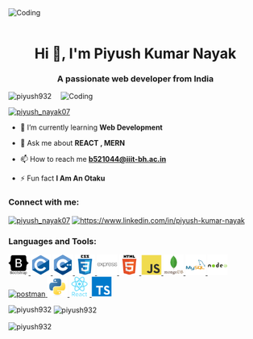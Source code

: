 <img align="right" alt="Coding" width="1000" src="https://www.careerguide.com/career/wp-content/uploads/2020/03/full-stack-development.gif">
<br>
<br>
<h1 align="center">Hi 👋, I'm Piyush Kumar Nayak</h1>
<h3 align="center">A passionate web developer from India</h3>
<img align="right" alt="Coding" width="400" src="https://cdn.dribbble.com/users/1162077/screenshots/3848914/programmer.gif">

<p align="left"> <img src="https://komarev.com/ghpvc/?username=piyush932&label=Profile%20views&color=0e75b6&style=flat" alt="piyush932" /> </p>

<p align="left"> <a href="https://twitter.com/piyush_nayak07" target="blank"><img src="https://img.shields.io/twitter/follow/piyush_nayak07?logo=twitter&style=for-the-badge" alt="piyush_nayak07" /></a> </p>

- 🌱 I’m currently learning **Web Development**

- 💬 Ask me about **REACT , MERN**

- 📫 How to reach me **b521044@iiit-bh.ac.in**

<!--- 📄 Know about my experiences [https://drive.google.com/file/d/1c85f-FTWTITndu8IHSNtdbc0324_8r_H/view?usp=drive_link](https://drive.google.com/file/d/1c85f-FTWTITndu8IHSNtdbc0324_8r_H/view?usp=drive_link)-->

- ⚡ Fun fact **I Am An Otaku**

<h3 align="left">Connect with me:</h3>
<p align="left">
<a href="https://twitter.com/piyush_nayak07" target="blank"><img align="center" src="https://raw.githubusercontent.com/rahuldkjain/github-profile-readme-generator/master/src/images/icons/Social/twitter.svg" alt="piyush_nayak07" height="30" width="40" /></a>
<a href="https://linkedin.com/in/https://www.linkedin.com/in/piyush-kumar-nayak" target="blank"><img align="center" src="https://raw.githubusercontent.com/rahuldkjain/github-profile-readme-generator/master/src/images/icons/Social/linked-in-alt.svg" alt="https://www.linkedin.com/in/piyush-kumar-nayak" height="30" width="40" /></a>
</p>

<h3 align="left">Languages and Tools:</h3>
<p align="left"> <a href="https://getbootstrap.com" target="_blank" rel="noreferrer"> <img src="https://raw.githubusercontent.com/devicons/devicon/master/icons/bootstrap/bootstrap-plain-wordmark.svg" alt="bootstrap" width="40" height="40"/> </a> <a href="https://www.cprogramming.com/" target="_blank" rel="noreferrer"> <img src="https://raw.githubusercontent.com/devicons/devicon/master/icons/c/c-original.svg" alt="c" width="40" height="40"/> </a> <a href="https://www.w3schools.com/cpp/" target="_blank" rel="noreferrer"> <img src="https://raw.githubusercontent.com/devicons/devicon/master/icons/cplusplus/cplusplus-original.svg" alt="cplusplus" width="40" height="40"/> </a> <a href="https://www.w3schools.com/css/" target="_blank" rel="noreferrer"> <img src="https://raw.githubusercontent.com/devicons/devicon/master/icons/css3/css3-original-wordmark.svg" alt="css3" width="40" height="40"/> </a> <a href="https://expressjs.com" target="_blank" rel="noreferrer"> <img src="https://raw.githubusercontent.com/devicons/devicon/master/icons/express/express-original-wordmark.svg" alt="express" width="40" height="40"/> </a> <a href="https://www.w3.org/html/" target="_blank" rel="noreferrer"> <img src="https://raw.githubusercontent.com/devicons/devicon/master/icons/html5/html5-original-wordmark.svg" alt="html5" width="40" height="40"/> </a> <a href="https://developer.mozilla.org/en-US/docs/Web/JavaScript" target="_blank" rel="noreferrer"> <img src="https://raw.githubusercontent.com/devicons/devicon/master/icons/javascript/javascript-original.svg" alt="javascript" width="40" height="40"/> </a> <a href="https://www.mongodb.com/" target="_blank" rel="noreferrer"> <img src="https://raw.githubusercontent.com/devicons/devicon/master/icons/mongodb/mongodb-original-wordmark.svg" alt="mongodb" width="40" height="40"/> </a> <a href="https://www.mysql.com/" target="_blank" rel="noreferrer"> <img src="https://raw.githubusercontent.com/devicons/devicon/master/icons/mysql/mysql-original-wordmark.svg" alt="mysql" width="40" height="40"/> </a> <a href="https://nodejs.org" target="_blank" rel="noreferrer"> <img src="https://raw.githubusercontent.com/devicons/devicon/master/icons/nodejs/nodejs-original-wordmark.svg" alt="nodejs" width="40" height="40"/> </a> <a href="https://postman.com" target="_blank" rel="noreferrer"> <img src="https://www.vectorlogo.zone/logos/getpostman/getpostman-icon.svg" alt="postman" width="40" height="40"/> </a> <a href="https://www.python.org" target="_blank" rel="noreferrer"> <img src="https://raw.githubusercontent.com/devicons/devicon/master/icons/python/python-original.svg" alt="python" width="40" height="40"/> </a> <a href="https://reactjs.org/" target="_blank" rel="noreferrer"> <img src="https://raw.githubusercontent.com/devicons/devicon/master/icons/react/react-original-wordmark.svg" alt="react" width="40" height="40"/> </a> <a href="https://www.typescriptlang.org/" target="_blank" rel="noreferrer"> <img src="https://raw.githubusercontent.com/devicons/devicon/master/icons/typescript/typescript-original.svg" alt="typescript" width="40" height="40"/> </a> </p>

<p><img align="left" src="https://github-readme-stats.vercel.app/api/top-langs?username=piyush932&show_icons=true&locale=en&layout=compact" alt="piyush932" /></p>

<p>&nbsp;<img align="center" src="https://github-readme-stats.vercel.app/api?username=piyush932&show_icons=true&locale=en" alt="piyush932" /></p>

<p><img align="center" src="https://github-readme-streak-stats.herokuapp.com/?user=piyush932&" alt="piyush932" /></p>
